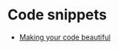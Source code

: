 # Code snippets

- [Making your code beautiful](https://hackernoon.com/presenting-your-code-beautifully-fdbab9e6fb68)